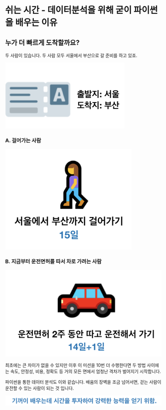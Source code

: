 # 쉬는 시간 - 데이터분석을 위해 굳이 파이썬을 배우는 이유

## 누가 더 빠르게 도착할까요?

두 사람이 있습니다. 두 사람 모두 서울에서 부산으로 갈 준비를 하고 있죠.

![](../.gitbook/assets/image-204.png)

### A. 걸어가는 사람

![](../.gitbook/assets/image-399.png)

### B. 지금부터 운전면허를 따서 차로 가려는 사람

![](../.gitbook/assets/image-105.png)

최초에는 큰 차이가 없을 수 있지만 이후 이 미션을 10번 더 수행한다면 두 방법 사이에는 속도, 안정성, 비용, 정확도 등 거의 모든 면에서 엄청난 격차가 벌어지기 시작합니다.

파이썬을 통한 데이터 분석도 이와 같습니다. 배움의 장벽을 조금 넘어서면, 걷는 사람이 운전할 수 있는 사람이 되는 것 입니다.

![](../.gitbook/assets/image-203.png)

